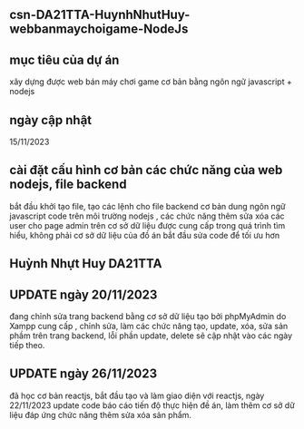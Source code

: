 ## csn-DA21TTA-HuynhNhutHuy-webbanmaychoigame-NodeJs

## mục tiêu của dự án
xây dựng được web bán máy chơi game cơ bản bằng ngôn ngữ javascript + nodejs

## ngày cập nhật
15/11/2023
## cài đặt cấu hình cơ bản các chức năng của web nodejs, file backend
bắt đầu khởi tạo file, tạo các lệnh cho file backend cơ bản dung ngôn ngữ javascript code trên môi trường nodejs , các chức năng thêm sửa xóa các user cho page admin trên cơ sở dữ liệu được cung cấp trong quá trình tìm hiểu, không phải cơ sở dữ liệu của đồ án
bắt đầu sửa code để tối ưu hơn

## Huỳnh Nhựt Huy DA21TTA

## UPDATE ngày 20/11/2023

đang chỉnh sửa trang backend bằng cơ sở dữ liệu tạo bởi phpMyAdmin do Xampp cung cấp , chỉnh sửa,  làm các chức năng tạo, update, xóa, sửa sản phầm trên trang backend, lỗi phần update, delete sẽ cập nhật vào các ngày tiếp theo.

## UPDATE ngày 26/11/2023
đã học cơ bản reactjs, bắt đầu tạo và làm giao diện với reactjs, ngày 22/11/2023 update code báo cáo tiến độ thực hiện đề án, làm thêm cơ sở dữ liệu đáp ứng chức năng thêm sửa xóa sản phẩm.


